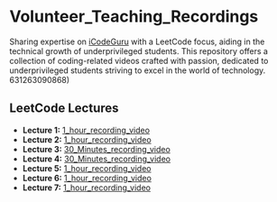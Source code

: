 # Volunteer_Teaching_Recordings
Sharing expertise on [iCodeGuru](https://icodeguru.weebly.com/) with a LeetCode focus, aiding in the technical growth of underprivileged students. This repository offers a collection of coding-related videos crafted with passion, dedicated to underprivileged students striving to excel in the world of technology.
631263090868)

## LeetCode Lectures
- **Lecture 1:** [1_hour_recording_video](https://fb.watch/tVGn2CYevV/)
- **Lecture 2:** [1_hour_recording_video](https://www.facebook.com/share/v/J9wMU2nbnrFEWgMF/?mibextid=oFDknk)
- **Lecture 3:** [30_Minutes_recording_video](https://www.facebook.com/share/v/1D5VVofS7a/)
- **Lecture 4:** [30_Minutes_recording_video](https://www.facebook.com/share/v/1D5VVofS7a/)
- **Lecture 5:** [1_hour_recording_video](https://fb.watch/v-9akmdvJ1/)
- **Lecture 6:** [1_hour_recording_video](https://www.facebook.com/share/v/1Ezqbt5YD1/)
- **Lecture 7:** [1_hour_recording_video](https://fb.watch/wobsiacdbu/)

